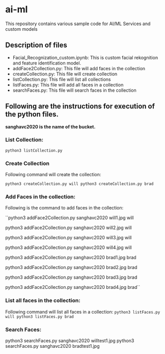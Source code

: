 # ai-ml
This repository contains various sample code for AI/ML Services and custom models

## Description of files
- Facial_Recognization_custom.ipynb: This is custom facial rekognition and feature identification model. 
- addFace2Collection.py: This file will add faces in the collection
- createCollection.py: This file will create collection
- listCollection.py: This file will list all collections
- listFaces.py: This file will add all faces in a collection
- searchFaces.py: This file will search faces in the collection


## Following are the instructions for execution of the python files.

**sanghavc2020 is the name of the bucket.**


### List Collection: 
``python3 listCollection.py``

### Create Collection
Following command will create the collection: 

``python3 createCollection.py will
python3 createCollection.py brad``


### Add Faces in the collection:
Following is the command to add faces in the collection: 

``python3 addFace2Collection.py sanghavc2020 will1.jpg will

python3 addFace2Collection.py sanghavc2020 will2.jpg will

python3 addFace2Collection.py sanghavc2020 will3.jpg will

python3 addFace2Collection.py sanghavc2020 will4.jpg will

python3 addFace2Collection.py sanghavc2020 brad1.jpg brad

python3 addFace2Collection.py sanghavc2020 brad2.jpg brad

python3 addFace2Collection.py sanghavc2020 brad3.jpg brad

python3 addFace2Collection.py sanghavc2020 brad4.jpg brad``

### List all faces in the collection: 
Following command will list all faces in a collection:
``
python3 listFaces.py will
python3 listFaces.py brad
``

### Search Faces:
python3 searchFaces.py sanghavc2020 willtest1.jpg
python3 searchFaces.py sanghavc2020 bradtest1.jpg
